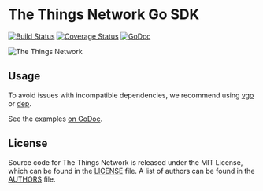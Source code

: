 # The Things Network Go SDK

[![Build Status](https://travis-ci.org/TheThingsNetwork/go-app-sdk.svg?branch=master)](https://travis-ci.org/TheThingsNetwork/go-app-sdk) [![Coverage Status](https://coveralls.io/repos/github/TheThingsNetwork/go-app-sdk/badge.svg?branch=master)](https://coveralls.io/github/TheThingsNetwork/go-app-sdk?branch=master) [![GoDoc](https://godoc.org/github.com/TheThingsNetwork/go-app-sdk?status.svg)](https://godoc.org/github.com/TheThingsNetwork/go-app-sdk)

![The Things Network](https://thethings.blob.core.windows.net/ttn/logo.svg)

## Usage

To avoid issues with incompatible dependencies, we recommend using [vgo](https://github.com/golang/go/wiki/vgo) or [dep](https://github.com/golang/dep).

See the examples [on GoDoc](https://godoc.org/github.com/TheThingsNetwork/go-app-sdk#example-package).

## License

Source code for The Things Network is released under the MIT License, which can be found in the [LICENSE](LICENSE) file. A list of authors can be found in the [AUTHORS](AUTHORS) file.
